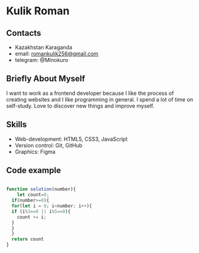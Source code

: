 # Kulik Roman

## Contacts

- Kazakhstan Karaganda
- email: romankulik256@gmail.com
- telegram: @Minokuro

## Briefly About Myself

I want to work as a frontend developer because I like the process of creating websites and I like programming in general.
I spend a lot of time on self-study. Love to discover new things and improve myself.

## Skills

- Web-development: HTML5, CSS3, JavaScript
- Version control: Git, GitHub
- Graphics: Figma

## Code example

```JavaScript

function solution(number){
    let count=0;
  if(number>=0){
  for(let i = 0; i<number; i++){
  if (i%3==0 || i%5==0){
    count += i;
  }
  }
  }
  return count
}

```
